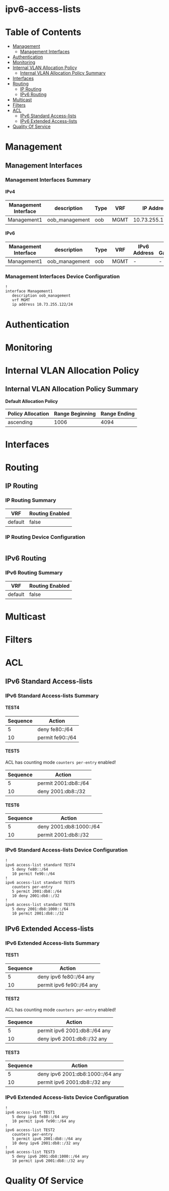 # ipv6-access-lists
# Table of Contents
<!-- toc -->

- [Management](#management)
  - [Management Interfaces](#management-interfaces)
- [Authentication](#authentication)
- [Monitoring](#monitoring)
- [Internal VLAN Allocation Policy](#internal-vlan-allocation-policy)
  - [Internal VLAN Allocation Policy Summary](#internal-vlan-allocation-policy-summary)
- [Interfaces](#interfaces)
- [Routing](#routing)
  - [IP Routing](#ip-routing)
  - [IPv6 Routing](#ipv6-routing)
- [Multicast](#multicast)
- [Filters](#filters)
- [ACL](#acl)
  - [IPv6 Standard Access-lists](#ipv6-standard-access-lists)
  - [IPv6 Extended Access-lists](#ipv6-extended-access-lists)
- [Quality Of Service](#quality-of-service)

<!-- toc -->
# Management

## Management Interfaces

### Management Interfaces Summary

#### IPv4

| Management Interface | description | Type | VRF | IP Address | Gateway |
| -------------------- | ----------- | ---- | --- | ---------- | ------- |
| Management1 | oob_management | oob | MGMT | 10.73.255.122/24 | 10.73.255.2 |

#### IPv6

| Management Interface | description | Type | VRF | IPv6 Address | IPv6 Gateway |
| -------------------- | ----------- | ---- | --- | ------------ | ------------ |
| Management1 | oob_management | oob | MGMT | -  | - |

### Management Interfaces Device Configuration

```eos
!
interface Management1
   description oob_management
   vrf MGMT
   ip address 10.73.255.122/24
```

# Authentication

# Monitoring

# Internal VLAN Allocation Policy

## Internal VLAN Allocation Policy Summary

**Default Allocation Policy**

| Policy Allocation | Range Beginning | Range Ending |
| ------------------| --------------- | ------------ |
| ascending | 1006 | 4094 |

# Interfaces

# Routing

## IP Routing

### IP Routing Summary

| VRF | Routing Enabled |
| --- | --------------- |
| default | false|
### IP Routing Device Configuration

```eos
```
## IPv6 Routing

### IPv6 Routing Summary

| VRF | Routing Enabled |
| --- | --------------- |
| default | false |

# Multicast

# Filters

# ACL

## IPv6 Standard Access-lists

### IPv6 Standard Access-lists Summary

#### TEST4

| Sequence | Action |
| -------- | ------ |
| 5 | deny fe80::/64 |
| 10 | permit fe90::/64 |

#### TEST5

ACL has counting mode `counters per-entry` enabled!

| Sequence | Action |
| -------- | ------ |
| 5 | permit 2001:db8::/64 |
| 10 | deny 2001:db8::/32 |

#### TEST6

| Sequence | Action |
| -------- | ------ |
| 5 | deny 2001:db8:1000::/64 |
| 10 | permit 2001:db8::/32 |

### IPv6 Standard Access-lists Device Configuration

```eos
!
ipv6 access-list standard TEST4
   5 deny fe80::/64
   10 permit fe90::/64
!
ipv6 access-list standard TEST5
   counters per-entry
   5 permit 2001:db8::/64
   10 deny 2001:db8::/32
!
ipv6 access-list standard TEST6
   5 deny 2001:db8:1000::/64
   10 permit 2001:db8::/32
```

## IPv6 Extended Access-lists

### IPv6 Extended Access-lists Summary

#### TEST1

| Sequence | Action |
| -------- | ------ |
| 5 | deny ipv6 fe80::/64 any |
| 10 | permit ipv6 fe90::/64 any |

#### TEST2

ACL has counting mode `counters per-entry` enabled!

| Sequence | Action |
| -------- | ------ |
| 5 | permit ipv6 2001:db8::/64 any |
| 10 | deny ipv6 2001:db8::/32 any |

#### TEST3

| Sequence | Action |
| -------- | ------ |
| 5 | deny ipv6 2001:db8:1000::/64 any |
| 10 | permit ipv6 2001:db8::/32 any |

### IPv6 Extended Access-lists Device Configuration

```eos
!
ipv6 access-list TEST1
   5 deny ipv6 fe80::/64 any
   10 permit ipv6 fe90::/64 any
!
ipv6 access-list TEST2
   counters per-entry
   5 permit ipv6 2001:db8::/64 any
   10 deny ipv6 2001:db8::/32 any
!
ipv6 access-list TEST3
   5 deny ipv6 2001:db8:1000::/64 any
   10 permit ipv6 2001:db8::/32 any
```

# Quality Of Service
